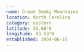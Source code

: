```yaml
---
name: Great Smoky Mountains
location: North Carolina
category: eastern
latitude: 35.68°N
longitude: 83.53°W
established: 1934-06-15
---
```

